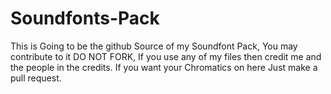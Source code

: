 # Soundfonts-Pack
This is Going to be the github Source of my Soundfont Pack,
You may contribute to it DO NOT FORK,
If you use any of my files then credit me and the people in the credits.
If you want your Chromatics on here Just make a pull request.
